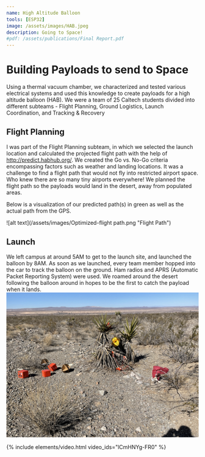 ```yaml
---
name: High Altitude Balloon 
tools: [ESP32]
image: /assets/images/HAB.jpeg
description: Going to Space!
#pdf: /assets/publications/Final Report.pdf
---
```


# Building Payloads to send to Space

Using a thermal vacuum chamber, we characterized and tested various electrical systems and used this knowledge to create payloads for a high altitude balloon (HAB). We were a team of 25 Caltech students divided into different subteams - Flight Planning, Ground Logistics, Launch Coordination, and Tracking & Recovery


## Flight Planning
I was part of the Flight Planning subteam, in which we selected the launch location and calculated the projected flight path with the help of http://predict.habhub.org/. We created the Go vs. No-Go criteria encompassing factors such as weather and landing locations. It was a challenge to find a flight path that would not fly into restricted airport space. Who knew there are so many tiny airports everywhere! We planned the flight path so the payloads would land in the desert, away from populated areas. 

Below is a visualization of our predicted path(s) in green as well as the actual path from the GPS. 

![alt text](/assets/images/Optimized-flight path.png "Flight Path")

## Launch

We left campus at around 5AM to get to the launch site, and launched the balloon by 8AM. As soon as we launched, every team member hopped into the car to track the balloon on the ground. Ham radios and APRS (Automatic Packet Reporting System) were used. We roamed around the desert following the balloon around in hopes to be the first to catch the payload when it lands. 
![alt text](/assets/images/recovery.jpeg "Recover")

{% include elements/video.html video_ids="lCmHNYg-FR0" %}

